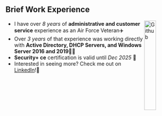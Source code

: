 ## Brief Work Experience

<img width="25%" align="right" alt="Github" img src="https://user-images.githubusercontent.com/105303924/168323328-24d832a1-5baf-455a-bd2d-b827fb36dc09.JPG" />


* I have over _8 years_ of **administrative and customer service** experience as an Air Force Veteran✈️
* Over _3 years_ of that experience was working directly with **Active Directory, DHCP Servers, and Windows Server 2016 and 2019**👩‍💻
* **Security+ ce** certification is valid until _Dec 2025_ 🔐
* Interested in seeing more? Check me out on [LinkedIn](http://www.linkedin.com/in/kennedy-geedey/)!🔗
